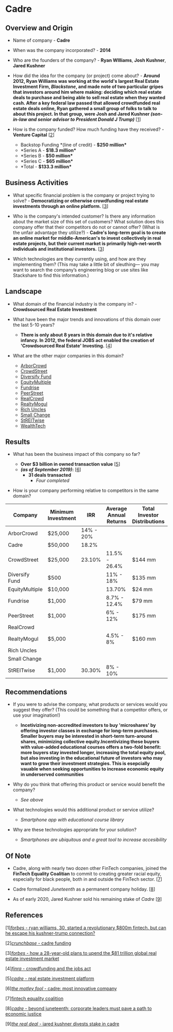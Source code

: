 # Cadre

## Overview and Origin

- Name of company - **Cadre**

- When was the company incorporated? - **2014**

- Who are the founders of the company? - **Ryan WIlliams**, **Josh Kushner**, **Jared Kushner**

- How did the idea for the company (or project) come about? - **Around 2012, Ryan Williams was working at the world's largest Real Estate Investment Firm, _Blackstone_, and made note of two particular gripes that investors around him where making: deciding which real estate deals to purchase and being able to sell real estate when they wanted cash. After a key federal law passed that allowed crowdfunded real estate deals online, Ryan gathered a small group of folks to talk to about this project. In that group, were Josh and Jared Kushner _(son-in-law and senior advisor to President Donald J Trump)_** [[1](#references)]

- How is the company funded? How much funding have they received? - **Venture Capital** [[2](#references)]

  - Backstop Funding \*(line of credit) - **\$250 million\***
  - \*Series A - **\$18.3 million\***
  - \*Series B - **\$50 million\***
  - \*Series C - **\$65 million\***
  - \*Total - **\$133.3 million\***

## Business Activities

- What specific financial problem is the company or project trying to solve? - **Democratizing or otherwise crowdfunding real estate investments through an online platform.** [[3](#references)]

- Who is the company's intended customer? Is there any information about the market size of this set of customers?
  What solution does this company offer that their competitors do not or cannot offer? (What is the unfair advantage they utilize?) - **Cadre's long-term goal is to create an online market for middle-American's to invest collectively in real estate projects, but their current market is primarily high-net-worth individuals and institutional investors.** [[3](#references)]

- Which technologies are they currently using, and how are they implementing them? (This may take a little bit of sleuthing–– you may want to search the company’s engineering blog or use sites like Stackshare to find this information.)

## Landscape

- What domain of the financial industry is the company in? - **Crowdsourced Real Estate Investment**

- What have been the major trends and innovations of this domain over the last 5-10 years?

  - **There is only about 8 years in this domain due to it's relative infancy. In 2012, the federal JOBS act enabled the creation of 'Crowdsourced Real Estate' Investing.** [[4](#references)]

- What are the other major companies in this domain?

  - [ArborCrowd](https://www.arborcrowd.com/)
  - [CrowdStreet](https://www.crowdstreet.com/)
  - [Diversify Fund](https://diversyfund.com/)
  - [EquityMultiple](https://www.equitymultiple.com/)
  - [Fundrise](https://fundrise.com/)
  - [PeerStreet](https://www.peerstreet.com/)
  - [RealCrowd](https://www.realcrowd.com/)
  - [RealtyMogul](https://www.realtymogul.com/)
  - [Rich Uncles](https://www.richuncles.com/)
  - [Small Change](https://www.smallchange.co/)
  - [StREITwise](https://streitwise.com/)
  - [WealthTech](https://www.groundfloor.us/)

## Results

- What has been the business impact of this company so far?

  - **Over \$3 billion in owned transaction value** [[5](#references)]
  - **_(as of September 2019)_:** [[6](#references)]
    - **31 deals transacted**
      - _Four completed_

- How is your company performing relative to competitors in the same domain?

| Company        | Minimum Investment | IRR        | Average Annual Returns | Total Investor Distributions | Accredited Investors Only | Investments Fully Realized | Total Transaction Experience | Capital Raised |
| -------------- | ------------------ | ---------- | ---------------------- | ---------------------------- | ------------------------- | -------------------------- | ---------------------------- | -------------- |
| ArborCrowd     | \$25,000           | 14% \- 20% |                        |                              | Yes                       | 2                          |                              | \$30 mm        |
| Cadre          | \$50,000           | 18.2%      |                        |                              |                           |                            | \$3 b                        |                |
| CrowdStreet    | \$25,000           | 23\.10%    | 11\.5% \- 26\.4%       | \$144 mm                     | Yes                       | 33                         |                              | \$1\.25 b      |
| Diversify Fund | \$500              |            | 11% \- 18%             | \$135 mm                     | No                        |                            |                              |                |
| EquityMultiple | \$10,000           |            | 13\.70%                | \$24 mm                      | Yes                       |                            |                              |                |
| Fundrise       | \$1,000            |            | 8\.7% \- 12\.4%        | \$79 mm                      | No                        |                            |                              |                |
| PeerStreet     | \$1,000            |            | 6% \- 12%              | \$175 mm                     | Yes                       |                            |                              |                |
| RealCrowd      |                    |            |                        |                              |                           |                            |                              |                |
| RealtyMogul    | \$5,000            |            | 4\.5% \- 8%            | \$160 mm                     | No                        |                            |                              |                |
| Rich Uncles    |                    |            |                        |                              |                           |                            |                              |                |
| Small Change   |                    |            |                        |                              |                           |                            |                              |                |
| StREITwise     | \$1,000            | 30\.30%    | 8% \- 10%              |                              | No                        |                            | \$5\.4 b                     |                |

## Recommendations

- If you were to advise the company, what products or services would you suggest they offer? (This could be something that a competitor offers, or use your imagination!)

  - **Incetivizing non-accredited investors to buy 'microshares' by offering investor classes in exchange for long-term purchases. Smaller buyers may be interested in short-term turn-around shares, minimizing collective equity.Incentivizing these buyers with value-added educational courses offers a two-fold benefit: more buyers stay invested longer, increasing the total equity pool, but also investing in the educational future of investors who may want to grow their investment strategies. This is esepcially vauable when seeking opportunities to increase economic equity in underserved communities**

- Why do you think that offering this product or service would benefit the company?

  - _See above_

- What technologies would this additional product or service utilize?

  - _Smartphone app with educational course library_

- Why are these technologies appropriate for your solution?

  - _Smartphones are ubiquitous and a great tool to increase accesibility_

## Of Note

- Cadre, along with nearly two dozen other FinTech companies, joined the **FinTech Equality Coalitian** to commit to creating greater racial equity, especially for black people, both in and outside the FinTech sector. [[7](#references)]

- Cadre formalized _Juneteenth_ as a permanent company holiday. [[8](#references)]

- As of early 2020, Jared Kushner sold his remaining stake of _Cadre_ [[9](#references)]

## References

[1][*forbes* - ryan williams, 30, started a revolutionary $800m fintech. but can he escape his kushner-trump connection?](https://www.forbes.com/sites/nathanvardi/2019/01/31/ryan-williams-30-started-a-revolutionary-800m-fintech-but-can-he-escape-his-kushner-trump-connection/?ss=fintech#3d2684696f0a)

[2][*crunchbase* - cadre funding](https://www.crunchbase.com/search/funding_rounds/field/organizations/last_funding_type/cadre-2)

[3][*forbes* - how a 28-year-old plans to upend the $81 trillion global real estate investment market](https://www.forbes.com/sites/samanthasharf/2016/11/07/how-a-28-year-old-plans-to-upend-the-81-trillion-global-real-estate-investment-market/#2f4443e012a7)

[4][*finra* - crowdfunding and the jobs act](https://www.finra.org/investors/alerts/crowdfunding-and-jobs-act)

[5][*cadre* - real estate investment platform](https://cadre.com/)

[6][*the motley fool* - cadre: most innovative company](https://www.fool.com/millionacres/real-estate-investing/crowdfunding/cadre-commercial-real-estate-crowdfunding-review/)

[7][fintech equality coalition](https://www.fintechequality.com/)

[8][*cadre* - beyond juneteenth: corporate leaders must pave a path to economic justice](https://cadre.com/insights/juneteenth/)

[9][*the real deal* - jared kushner divests stake in cadre](https://therealdeal.com/2020/02/28/jared-kushner-divests-stake-in-cadre/)
